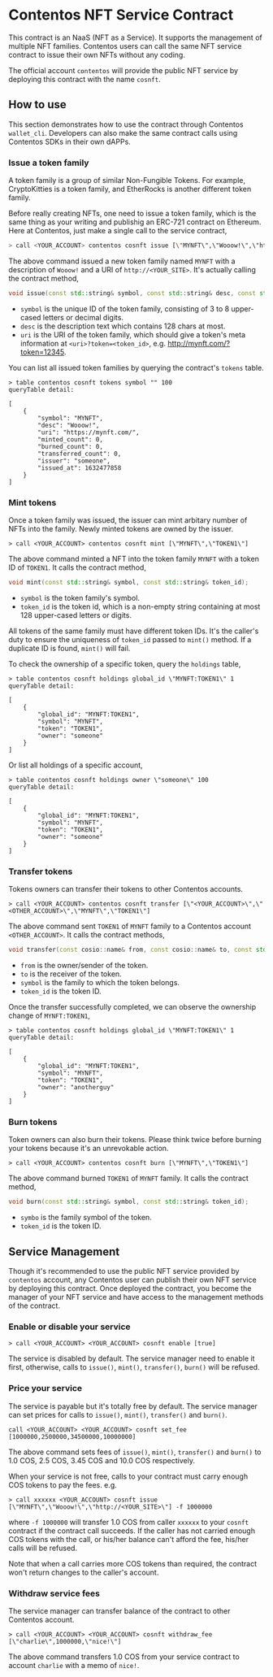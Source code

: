 # Contentos NFT Service Contract

This contract is an NaaS (NFT as a Service). It supports the management of multiple NFT families. Contentos users can call the same NFT service contract to issue their own NFTs without any coding.

The official account `contentos` will provide the public NFT service by deploying this contract with the name `cosnft`.

## How to use

This section demonstrates how to use the contract through Contentos `wallet_cli`. Developers can also make the same contract calls using Contentos SDKs in their own dAPPs.

### Issue a token family

A token family is a group of similar Non-Fungible Tokens. For example, CryptoKitties is a token family, and EtherRocks is another different token family. 

Before really creating NFTs, one need to issue a token family, which is the same thing as your writing and publishig an ERC-721 contract on Ethereum. Here at Contentos, just make a single call to the service contract,

```bash
> call <YOUR_ACCOUNT> contentos cosnft issue [\"MYNFT\",\"Wooow!\",\"http://<YOUR_SITE>\"]
```

The above command issued a new token family named `MYNFT` with a description of `Wooow!` and a URI of `http://<YOUR_SITE>`. It's actually calling the contract method,

```C++
void issue(const std::string& symbol, const std::string& desc, const std::string& uri);
```

- `symbol` is the unique ID of the token family, consisting of 3 to 8 upper-cased letters or decimal digits.
- `desc` is the description text which contains 128 chars at most.
- `uri` is the URI of the token family, which should give a token's meta information at `<uri>?token=<token_id>`, e.g. http://mynft.com/?token=12345.

You can list all issued token families by querying the contract's `tokens` table.

```
> table contentos cosnft tokens symbol "" 100
queryTable detail: 

[
    {
        "symbol": "MYNFT",
        "desc": "Wooow!",
        "uri": "https://mynft.com/",
        "minted_count": 0,
        "burned_count": 0,
        "transferred_count": 0,
        "issuer": "someone",
        "issued_at": 1632477858
    }
]
```

### Mint tokens

Once a token family was issued, the issuer can mint arbitary number of NFTs into the family. Newly minted tokens are owned by the issuer.

```
> call <YOUR_ACCOUNT> contentos cosnft mint [\"MYNFT\",\"TOKEN1\"]
```

The above command minted a NFT into the token family `MYNFT` with a token ID of `TOKEN1`. It calls the contract method,

```C++
void mint(const std::string& symbol, const std::string& token_id);
```

- `symbol` is the token family's symbol.
- `token_id` is the token id, which is a non-empty string containing at most 128 upper-cased letters or digits.

All tokens of the same family must have different token IDs. It's the caller's duty to ensure the uniqueness of `token_id` passed to `mint()` method. If a duplicate ID is found, `mint()` will fail.

To check the ownership of a specific token, query the `holdings` table,

```
> table contentos cosnft holdings global_id \"MYNFT:TOKEN1\" 1
queryTable detail: 

[
    {
        "global_id": "MYNFT:TOKEN1",
        "symbol": "MYNFT",
        "token": "TOKEN1",
        "owner": "someone"
    }
]
```

Or list all holdings of a specific account,

```
> table contentos cosnft holdings owner \"someone\" 100
queryTable detail: 

[
    {
        "global_id": "MYNFT:TOKEN1",
        "symbol": "MYNFT",
        "token": "TOKEN1",
        "owner": "someone"
    }
]
```

### Transfer tokens

Tokens owners can transfer their tokens to other Contentos accounts.

```
> call <YOUR_ACCOUNT> contentos cosnft transfer [\"<YOUR_ACCOUNT>\",\"<OTHER_ACCOUNT>\",\"MYNFT\",\"TOKEN1\"]
```

The above command sent `TOKEN1` of `MYNFT` family to a Contentos account `<OTHER_ACCOUNT>`. It calls the contract methods,

```C++
void transfer(const cosio::name& from, const cosio::name& to, const std::string& symbol, const std::string& token_id);
```

- `from` is the owner/sender of the token.
- `to` is the receiver of the token.
- `symbol` is the family to which the token belongs.
- `token_id` is the token ID.

Once the transfer successfully completed, we can observe the ownership change of `MYNFT:TOKEN1`,

```
> table contentos cosnft holdings global_id \"MYNFT:TOKEN1\" 1
queryTable detail: 

[
    {
        "global_id": "MYNFT:TOKEN1",
        "symbol": "MYNFT",
        "token": "TOKEN1",
        "owner": "anotherguy"
    }
]
```

### Burn tokens

Token owners can also burn their tokens. Please think twice before burning your tokens because it's an unrevokable action.

```
> call <YOUR_ACCOUNT> contentos cosnft burn [\"MYNFT\",\"TOKEN1\"] 
```

The above command burned `TOKEN1` of `MYNFT` family. It calls the contract method,

```C++
void burn(const std::string& symbol, const std::string& token_id);
```

- `symbo` is the family symbol of the token.
- `token_id` is the token ID.


## Service Management

Though it's recommended to use the public NFT service provided by `contentos` account, any Contentos user can publish their own NFT service by deploying this contract. Once deployed the contract, you become the manager of your NFT service and have access to the management methods of the contract.

### Enable or disable your service

```
> call <YOUR_ACCOUNT> <YOUR_ACCOUNT> cosnft enable [true]
```

The service is disabled by default. The service manager need to enable it first, otherwise, calls to `issue()`, `mint()`, `transfer()`, `burn()` will be refused.

### Price your service

The service is payable but it's totally free by default. The service manager can set prices for calls to `issue()`, `mint()`, `transfer()` and `burn()`. 

```
call <YOUR_ACCOUNT> <YOUR_ACCOUNT> cosnft set_fee [1000000,2500000,34500000,10000000]
```

The above command sets fees of `issue()`, `mint()`, `transfer()` and `burn()` to 1.0 COS, 2.5 COS, 3.45 COS and 10.0 COS respectively.

When your service is not free, calls to your contract must carry enough COS tokens to pay the fees. e.g. 

```
> call xxxxxx <YOUR_ACCOUNT> cosnft issue [\"MYNFT\",\"Wooow!\",\"http://<YOUR_SITE>\"] -f 1000000
```

where `-f 1000000` will transfer 1.0 COS from caller `xxxxxx` to your `cosnft` contract if the contract call succeeds. If the caller has not carried enough COS tokens with the call, or his/her balance can't afford the fee, his/her calls will be refused.

Note that when a call carries more COS tokens than required, the contract won't return changes to the caller's account.

### Withdraw service fees

The service manager can transfer balance of the contract to other Contentos account.

```
> call <YOUR_ACCOUNT> <YOUR_ACCOUNT> cosnft withdraw_fee [\"charlie\",1000000,\"nice!\"]
```

The above command transfers 1.0 COS from your service contract to account `charlie` with a memo of `nice!`.

